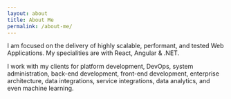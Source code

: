 ```yaml
---
layout: about
title: About Me
permalink: /about-me/
---
```


I am focused on the delivery of highly scalable, performant, and tested Web Applications. My specialities are with React, Angular & .NET.

I work with my clients for platform development, DevOps, system administration, back-end development, front-end development, enterprise architecture, data integrations, service integrations, data analytics, and even machine learning.
